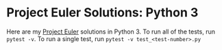Project Euler Solutions: Python 3
==========================

Here are my [Project Euler](https://projecteuler.net) solutions in Python 3. To run all of the tests, run `pytest -v`. To run a single test, run `pytest -v test_<test-number>.py`